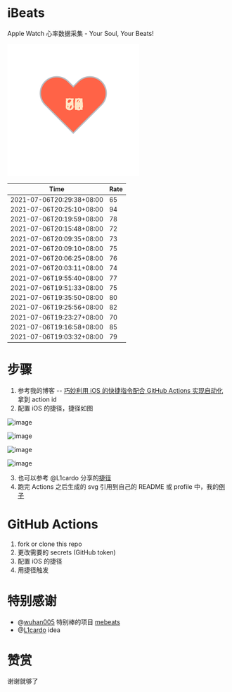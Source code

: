 # iBeats
Apple Watch 心率数据采集 - Your Soul, Your Beats!

![](./files/heart.svg)

<!--START_SECTION:my_heart_rate-->
| Time | Rate | 
 | ---- | ---- | 
| 2021-07-06T20:29:38+08:00 | 65 |
| 2021-07-06T20:25:10+08:00 | 94 |
| 2021-07-06T20:19:59+08:00 | 78 |
| 2021-07-06T20:15:48+08:00 | 72 |
| 2021-07-06T20:09:35+08:00 | 73 |
| 2021-07-06T20:09:10+08:00 | 75 |
| 2021-07-06T20:06:25+08:00 | 76 |
| 2021-07-06T20:03:11+08:00 | 74 |
| 2021-07-06T19:55:40+08:00 | 77 |
| 2021-07-06T19:51:33+08:00 | 75 |
| 2021-07-06T19:35:50+08:00 | 80 |
| 2021-07-06T19:25:56+08:00 | 82 |
| 2021-07-06T19:23:27+08:00 | 70 |
| 2021-07-06T19:16:58+08:00 | 85 |
| 2021-07-06T19:03:32+08:00 | 79 |

<!--END_SECTION:my_heart_rate-->

# 步骤
1. 参考我的博客 -- [巧妙利用 iOS 的快捷指令配合 GitHub Actions 实现自动化](https://github.com/yihong0618/gitblog/issues/198) 拿到 action id
2. 配置 iOS 的捷径，捷径如图

![image](https://user-images.githubusercontent.com/15976103/122154218-0db0b480-ce97-11eb-93bb-5aec07c558dc.png)

![image](https://user-images.githubusercontent.com/15976103/122154236-186b4980-ce97-11eb-8e4b-70551a0391ae.png)

![image](https://user-images.githubusercontent.com/15976103/122154268-2d47dd00-ce97-11eb-902e-3acf292265a9.png)

![image](https://user-images.githubusercontent.com/15976103/122174055-fa144680-ceb4-11eb-9be2-3eb83cd516f7.png)

3. 也可以参考 @L1cardo 分享的[捷径](https://www.icloud.com/shortcuts/6ab6047b459c41ad822ad6b94b1c03d4)
4. 跑完 Actions 之后生成的 svg 引用到自己的 README 或 profile 中，我的[例子](https://github.com/yihong0618) 

# GitHub Actions

1. fork or clone this repo
2. 更改需要的 secrets (GitHub token)
3. 配置 iOS 的捷径
4. 用捷径触发

# 特别感谢
- @[wuhan005](https://github.com/wuhan005) 特别棒的项目 [mebeats](https://github.com/wuhan005/mebeats)
- @[L1cardo](https://github.com/L1cardo) idea

# 赞赏
谢谢就够了
